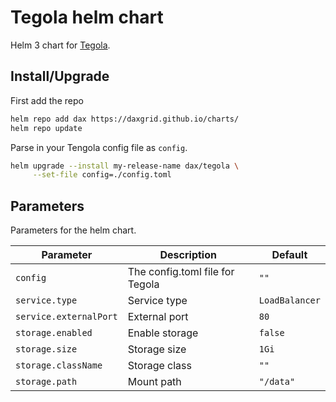 # Tegola helm chart

Helm 3 chart for [Tegola](https://github.com/go-spatial/tegola).

## Install/Upgrade

First add the repo
```sh
helm repo add dax https://daxgrid.github.io/charts/
helm repo update
```

Parse in your Tengola config file as `config`.
```sh
helm upgrade --install my-release-name dax/tegola \
     --set-file config=./config.toml
```

## Parameters
Parameters for the helm chart.

| Parameter              | Description                     | Default        |
|------------------------|---------------------------------|----------------|
| `config`               | The config.toml file for Tegola | `""`           |
| `service.type`         | Service type                    | `LoadBalancer` |
| `service.externalPort` | External port                   | `80`           |
| `storage.enabled`      | Enable storage                  | `false`        |
| `storage.size`         | Storage size                    | `1Gi`          |
| `storage.className`    | Storage class                   | `""`           |
| `storage.path`         | Mount path                      | `"/data"`      |
